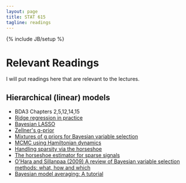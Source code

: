 ```yaml
---
layout: page
title: STAT 615
tagline: readings
---
```

{% include JB/setup %}

# Relevant Readings

I will put readings here that are relevant to the lectures.

## Hierarchical (linear) models

- BDA3 Chapters 2,5,12,14,15
- [Ridge regression in practice](http://www.tandfonline.com/doi/abs/10.1080/00031305.1975.10479105)
- [Bayesian LASSO](http://www.stat.ufl.edu/~casella/Papers/Lasso.pdf)
- [Zellner's g-prior](http://www.jstor.org/stable/2348164)
- [Mixtures of g priors for Bayesian variable selection](http://amstat.tandfonline.com/doi/abs/10.1198/016214507000001337)
- [MCMC using Hamiltonian dynamics](http://www.cs.toronto.edu/~radford/ftp/ham-mcmc.pdf)
- [Handling sparsity via the horseshoe](http://machinelearning.wustl.edu/mlpapers/paper_files/AISTATS09_CarvalhoPS.pdf)
- [The horseshoe estimator for sparse signals](http://biomet.oxfordjournals.org/content/early/2010/04/28/biomet.asq017.abstract)
- [O'Hara and Sillanpaa (2009) A review of Bayesian variable selection methods: what, how and which](http://projecteuclid.org/euclid.ba/1340370391)
- [Bayesian model averaging: A tutorial](http://www.jstor.org/stable/2676803)

